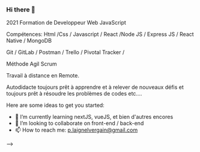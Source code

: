 ### Hi there 👋

2021
Formation de 
Developpeur Web JavaScript 

Compétences:
Html /Css / Javascript / React /Node JS / Express JS / React Native / MongoDB 

Git / GitLab / Postman / Trello / Pivotal Tracker / 

Méthode Agil Scrum

Travail à distance en Remote.

Autodidacte toujours prêt à apprendre et à relever de nouveaux défis 
et toujours prêt à résoudre les problèmes de codes etc....



Here are some ideas to get you started:

- 🌱 I’m currently learning nextJS, vueJS, et bien d'autres encores
- 👯 I’m looking to collaborate on front-end / back-end
- 📫 How to reach me: p.laignelvergain@gmail.com

-->

